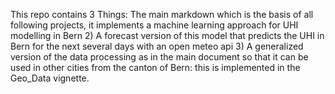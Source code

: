 This repo contains 3 Things: The main markdown which is the basis of all following projects, it implements a machine learning approach for UHI modelling in Bern
2) A forecast version of this model that predicts the UHI in Bern for the next several days with an open meteo api
3) A generalized version of the data processing as in the main document so that it can be used in other cities from the canton of Bern: this is implemented in the Geo_Data vignette.

